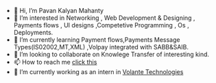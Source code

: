 - 👋 Hi, I’m Pavan Kalyan Mahanty
- 👀 I’m interested in Networking , Web Development & Designing , Payments flows , UI designs ,Competetive Programming , Os , Deployments.
- 🌱 I’m currently learning Payment flows,Payments Message Types(IS02002,MT,XML) ,Volpay integrated with SABB&SAIB.
- 💞️ I’m looking to collaborate on Knowlege Transfer of interesting kind.
- 📫 How to reach me [click this](https://pavan-links.netlify.app/?fbclid=PAAaYzo567gDsSW6ONzPbm8zlssKbfgPmIWuZvxk4FeSPFk6yAmfYpaNbEEnk)
-  🌱 I’m currently working as an intern in [Volante Technologies](https://www.volantetech.com/)
